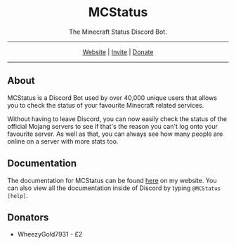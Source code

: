 

<h1 align="center">MCStatus</h1>
<p align="center">The Minecraft Status Discord Bot.</p>

---

<p align="center">
<a href="https://lambocreeper.uk/mcstatus/">Website</a> | <a href="https://discordapp.com/oauth2/authorize?client_id=291623138457026560&scope=bot">Invite</a> | <a href="https://lambocreeper.uk/donate/">Donate</a>
</p>

---

## About

MCStatus is a Discord Bot used by over 40,000 unique users that allows you to check the status of your favourite Minecraft related services.

Without having to leave Discord, you can now easily check the status of the official Mojang servers to see if that's the reason you can't log onto your favourite server. As well as that, you can always see how many people are online on a server with more stats too.

## Documentation

The documentation for MCStatus can be found [here](https://lambocreeper.uk/mcstatus/) on my website. You can also view all the documentation inside of Discord by typing `@MCStatus [help]`.

## Donators
- WheezyGold7931 - £2
